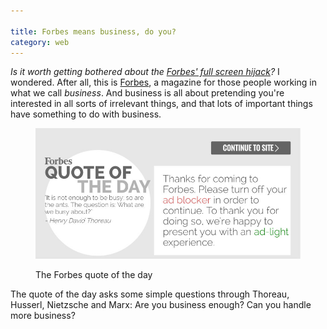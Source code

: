 ```yaml
---

title: Forbes means business, do you?
category: web
---
```


<i>Is it worth getting bothered about the
[Forbes' full screen hijack](http://www.troyhunt.com/2016/01/its-2016-already-how-are-websites-still.html)?</i> I wondered. After all, this is [Forbes](http://forbes.com), a magazine for those people working in what we call _business_. And business is all about pretending you're interested in all sorts of irrelevant things, and that lots of important things have something to do with business.

<figure>

<img src="/images/forbes.jpg" class="bleed" alt="The Forbes splash screen">

<figcaption class="figcaption"><p>The Forbes quote of the day</p></figcaption>

</figure>

The quote of the day asks some simple questions through Thoreau, Husserl, Nietzsche and Marx: Are you business enough? Can you handle more business?
